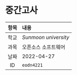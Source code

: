 # 중간고사
| 항목 | 내용 |
|:---:|:----|
| 학교 | *Sunmoon university* |
| 과목 | 오픈소스 소프트웨어 |
| 날짜 | 2022-04-27 |
| ID | `eodn4221` |


